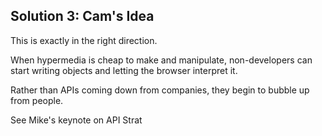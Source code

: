 ##  Solution 3: Cam's Idea

This is exactly in the right direction.

When hypermedia is cheap to make and manipulate, non-developers can start writing objects and letting the browser interpret it.

Rather than APIs coming down from companies, they begin to bubble up from people.


See Mike's keynote on API Strat